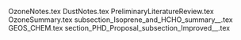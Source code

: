 OzoneNotes.tex
DustNotes.tex
PreliminaryLiteratureReview.tex
OzoneSummary.tex
subsection_Isoprene_and_HCHO_summary__.tex
GEOS_CHEM.tex
section_PHD_Proposal_subsection_Improved__.tex